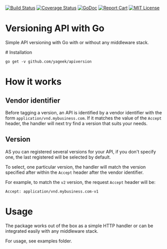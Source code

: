 [![Build Status](https://travis-ci.org/yageek/apiversion.svg?branch=master)](https://travis-ci.org/yageek/apiversion)
[![Coverage Status](https://coveralls.io/repos/github/yageek/apiversion/badge.svg?branch=master)](https://coveralls.io/github/yageek/apiversion?branch=master)
[![GoDoc](https://godoc.org/github.com/yageek/apiversion?status.png)](https://godoc.org/github.com/yageek/apiversion)  [![Report Cart](http://goreportcard.com/badge/yageek/apiversion)](http://goreportcard.com/report/yageek/apiversion)
[![MIT License](http://img.shields.io/badge/license-MIT-blue.svg?style=flat)](LICENSE)

# Versioning API with Go

Simple API versioning with Go with or without any middleware stack.

# Installation

```
go get -v github.com/yageek/apiversion
```

# How it works

## Vendor identifier

Before tagging a version, an API is identified by a vendor identifier with
the form `application/vnd.mybusiness.com`.
If it matches the value of the `Accept` header, the handler will next try
find a version that suits your needs.

## Version

AS you can registered several versions for your API, if you don't specify one,
the last registered will be selected by default.

To select, one particular version, the handler will match the version specified
after within the `Accept` header after the vendor identifier.

For example, to match the `v2` version, the request `Accept` header will be:

```
Accept: application/vnd.mybusiness.com-v1
```

# Usage

The package works out of the box as a simple HTTP handler or can be integrated
easily with any middleware stack.

For usage, see examples folder.
